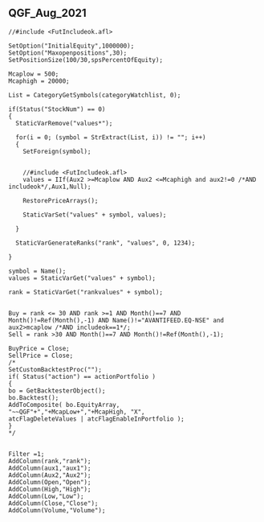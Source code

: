 ## QGF_Aug_2021

    //#include <FutIncludeok.afl>

    SetOption("InitialEquity",1000000);
    SetOption("Maxopenpositions",30);
    SetPositionSize(100/30,spsPercentOfEquity);

    Mcaplow = 500;
    Mcaphigh = 20000; 

    List = CategoryGetSymbols(categoryWatchlist, 0);

    if(Status("StockNum") == 0)
    {
      StaticVarRemove("values*");

      for(i = 0; (symbol = StrExtract(List, i)) != ""; i++)
      {
        SetForeign(symbol);


        //#include <FutIncludeok.afl>
        values = IIf(Aux2 >=Mcaplow AND Aux2 <=Mcaphigh and aux2!=0 /*AND includeok*/,Aux1,Null);

        RestorePriceArrays();

        StaticVarSet("values" + symbol, values);

      }

      StaticVarGenerateRanks("rank", "values", 0, 1234);

    }

    symbol = Name();
    values = StaticVarGet("values" + symbol);

    rank = StaticVarGet("rankvalues" + symbol);


    Buy = rank <= 30 AND rank >=1 AND Month()==7 AND Month()!=Ref(Month(),-1) AND Name()!="AVANTIFEED.EQ-NSE" and aux2>mcaplow /*AND includeok==1*/;
    Sell = rank >30 AND Month()==7 AND Month()!=Ref(Month(),-1);

    BuyPrice = Close;
    SellPrice = Close;
    /*
    SetCustomBacktestProc("");
    if( Status("action") == actionPortfolio )
    {
    bo = GetBacktesterObject();
    bo.Backtest();
    AddToComposite( bo.EquityArray,
    "~~QGF"+","+McapLow+","+McapHigh, "X",
    atcFlagDeleteValues | atcFlagEnableInPortfolio );
    }
    */


    Filter =1;
    AddColumn(rank,"rank");
    AddColumn(aux1,"aux1");
    AddColumn(Aux2,"Aux2");
    AddColumn(Open,"Open");
    AddColumn(High,"High");
    AddColumn(Low,"Low");
    AddColumn(Close,"Close");
    AddColumn(Volume,"Volume");
